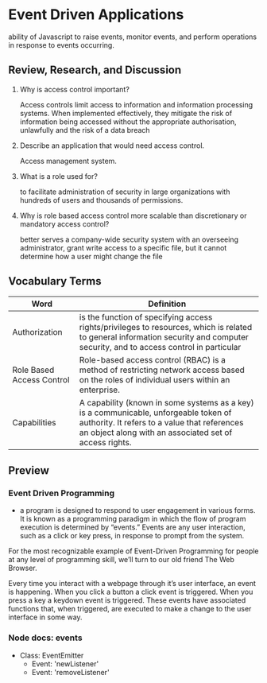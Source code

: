 # Event Driven Applications

ability of Javascript to raise events, monitor events, and perform operations in response to events occurring.

## Review, Research, and Discussion

1. Why is access control important?

   Access controls limit access to information and information processing systems. When implemented effectively, they mitigate the risk of information being accessed without the appropriate authorisation, unlawfully and the risk of a data breach

2. Describe an application that would need access control.

   Access management system.

3. What is a role used for?

   to facilitate administration of security in large organizations with hundreds of users and thousands of permissions.

4. Why is role based access control more scalable than discretionary or mandatory access control?

   better serves a company-wide security system with an overseeing administrator, grant write access to a specific file, but it cannot determine how a user might change the file

## Vocabulary Terms

| Word                      | Definition                                                                                                                                                                                     |
| ------------------------- | ---------------------------------------------------------------------------------------------------------------------------------------------------------------------------------------------- |
| Authorization             | is the function of specifying access rights/privileges to resources, which is related to general information security and computer security, and to access control in particular               |
| Role Based Access Control | Role-based access control (RBAC) is a method of restricting network access based on the roles of individual users within an enterprise.                                                        |
| Capabilities              | A capability (known in some systems as a key) is a communicable, unforgeable token of authority. It refers to a value that references an object along with an associated set of access rights. |

## Preview

### Event Driven Programming

- a program is designed to respond to user engagement in various forms. It is known as a programming paradigm in which the flow of program execution is determined by “events.” Events are any user interaction, such as a click or key press, in response to prompt from the system.

For the most recognizable example of Event-Driven Programming for people at any level of programming skill, we’ll turn to our old friend The Web Browser.

Every time you interact with a webpage through it’s user interface, an event is happening. When you click a button a click event is triggered. When you press a key a keydown event is triggered. These events have associated functions that, when triggered, are executed to make a change to the user interface in some way.

### Node docs: events

- Class: EventEmitter
  - Event: 'newListener'
  - Event: 'removeListener'
